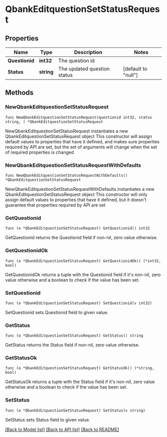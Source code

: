 # QbankEditquestionSetStatusRequest

## Properties

Name | Type | Description | Notes
------------ | ------------- | ------------- | -------------
**Questionid** | **int32** | The question id | 
**Status** | **string** | The updated question status | [default to "null"]

## Methods

### NewQbankEditquestionSetStatusRequest

`func NewQbankEditquestionSetStatusRequest(questionid int32, status string, ) *QbankEditquestionSetStatusRequest`

NewQbankEditquestionSetStatusRequest instantiates a new QbankEditquestionSetStatusRequest object
This constructor will assign default values to properties that have it defined,
and makes sure properties required by API are set, but the set of arguments
will change when the set of required properties is changed

### NewQbankEditquestionSetStatusRequestWithDefaults

`func NewQbankEditquestionSetStatusRequestWithDefaults() *QbankEditquestionSetStatusRequest`

NewQbankEditquestionSetStatusRequestWithDefaults instantiates a new QbankEditquestionSetStatusRequest object
This constructor will only assign default values to properties that have it defined,
but it doesn't guarantee that properties required by API are set

### GetQuestionid

`func (o *QbankEditquestionSetStatusRequest) GetQuestionid() int32`

GetQuestionid returns the Questionid field if non-nil, zero value otherwise.

### GetQuestionidOk

`func (o *QbankEditquestionSetStatusRequest) GetQuestionidOk() (*int32, bool)`

GetQuestionidOk returns a tuple with the Questionid field if it's non-nil, zero value otherwise
and a boolean to check if the value has been set.

### SetQuestionid

`func (o *QbankEditquestionSetStatusRequest) SetQuestionid(v int32)`

SetQuestionid sets Questionid field to given value.


### GetStatus

`func (o *QbankEditquestionSetStatusRequest) GetStatus() string`

GetStatus returns the Status field if non-nil, zero value otherwise.

### GetStatusOk

`func (o *QbankEditquestionSetStatusRequest) GetStatusOk() (*string, bool)`

GetStatusOk returns a tuple with the Status field if it's non-nil, zero value otherwise
and a boolean to check if the value has been set.

### SetStatus

`func (o *QbankEditquestionSetStatusRequest) SetStatus(v string)`

SetStatus sets Status field to given value.



[[Back to Model list]](../README.md#documentation-for-models) [[Back to API list]](../README.md#documentation-for-api-endpoints) [[Back to README]](../README.md)


